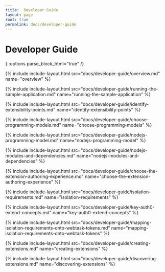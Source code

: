 ```yaml
---
title:  Developer Guide
layout: page
root: true
permalink: docs/developer-guide
--- 
```

# Developer Guide

{::options parse_block_html="true" /}

{% include include-layout.html src="docs/developer-guide/overview.md" name="overview" %}

{% include include-layout.html src="docs/developer-guide/running-the-sample-application.md" name="running-the-sample-application" %}

{% include include-layout.html src="docs/developer-guide/identify-extensibility-points.md" name="identify-extensibility-points" %}

{% include include-layout.html src="docs/developer-guide/choose-programming-models.md" name="choose-programming-models" %}

{% include include-layout.html src="docs/developer-guide/nodejs-programming-model.md" name="nodejs-programming-model" %}

{% include include-layout.html src="docs/developer-guide/nodejs-modules-and-dependencies.md" name="nodejs-modules-and-dependencies" %}

{% include include-layout.html src="docs/developer-guide/choose-the-extension-authoring-experience.md" name="choose-the-extension-authoring-experience" %}

{% include include-layout.html src="docs/developer-guide/isolation-requirements.md" name="isolation-requirements" %}

{% include include-layout.html src="docs/developer-guide/key-auth0-extend-concepts.md" name="key-auth0-extend-concepts" %}

{% include include-layout.html src="docs/developer-guide/mapping-isolation-requirements-onto-webtask-tokens.md" name="mapping-isolation-requirements-onto-webtask-tokens" %}

{% include include-layout.html src="docs/developer-guide/creating-extensions.md" name="creating-extensions" %}

{% include include-layout.html src="docs/developer-guide/discovering-extensions.md" name="discovering-extensions" %}